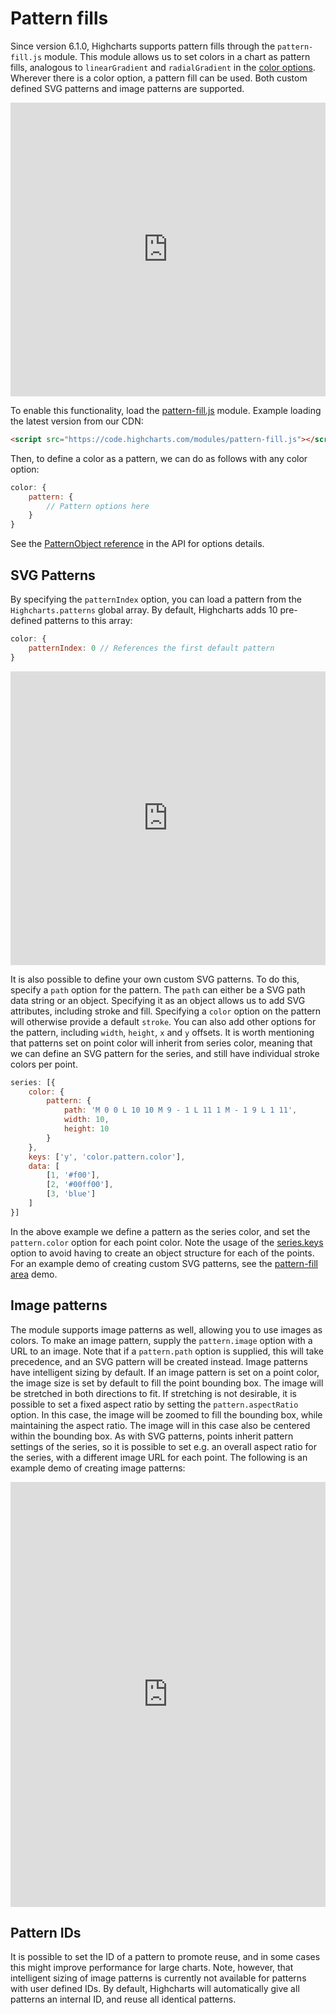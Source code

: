 Pattern fills
=============

Since version 6.1.0, Highcharts supports pattern fills through the `pattern-fill.js` module. This module allows us to set colors in a chart as pattern fills, analogous to `linearGradient` and `radialGradient` in the [color options](https://www.highcharts.com/docs/chart-design-and-style/colors). Wherever there is a color option, a pattern fill can be used. Both custom defined SVG patterns and image patterns are supported.

<iframe style="width: 100%; height: 470px" src="https://www.highcharts.com/samples/embed/highcharts/series/pattern-fill-area/" frameborder="0"></iframe>

To enable this functionality, load the [pattern-fill.js](https://code.highcharts.com/modules/pattern-fill.js) module. Example loading the latest version from our CDN:

```html
<script src="https://code.highcharts.com/modules/pattern-fill.js"></script>
```

Then, to define a color as a pattern, we can do as follows with any color option:

```js
color: {
    pattern: {
        // Pattern options here
    }
}
```

See the [PatternObject reference](https://api.highcharts.com/class-reference/Highcharts.PatternObject) in the API for options details.

SVG Patterns
------------

By specifying the `patternIndex` option, you can load a pattern from the `Highcharts.patterns` global array. By default, Highcharts adds 10 pre-defined patterns to this array:

```js
color: {
    patternIndex: 0 // References the first default pattern
}
```

<iframe style="width: 100%; height: 470px" src="https://www.highcharts.com/samples/embed/highcharts/series/pattern-fill-pie/" frameborder="0"></iframe>

It is also possible to define your own custom SVG patterns. To do this, specify a `path` option for the pattern. The `path` can either be a SVG path data string or an object. Specifying it as an object allows us to add SVG attributes, including stroke and fill. Specifying a `color` option on the pattern will otherwise provide a default `stroke`. You can also add other options for the pattern, including `width`, `height`, `x` and `y` offsets. It is worth mentioning that patterns set on point color will inherit from series color, meaning that we can define an SVG pattern for the series, and still have individual stroke colors per point.

```js
series: [{
    color: {
        pattern: {
            path: 'M 0 0 L 10 10 M 9 - 1 L 11 1 M - 1 9 L 1 11',
            width: 10,
            height: 10
        }
    },
    keys: ['y', 'color.pattern.color'],
    data: [
        [1, '#f00'],
        [2, '#00ff00'],
        [3, 'blue']
    ]
}]
```

In the above example we define a pattern as the series color, and set the `pattern.color` option for each point color. Note the usage of the [series.keys](https://api.highcharts.com/highcharts/plotOptions.series.keys) option to avoid having to create an object structure for each of the points. For an example demo of creating custom SVG patterns, see the [pattern-fill area](https://jsfiddle.net/gh/get/library/pure/highcharts/highcharts/tree/master/samples/highcharts/series/pattern-fill-area/) demo.

Image patterns
--------------

The module supports image patterns as well, allowing you to use images as colors. To make an image pattern, supply the `pattern.image` option with a URL to an image. Note that if a `pattern.path` option is supplied, this will take precedence, and an SVG pattern will be created instead. Image patterns have intelligent sizing by default. If an image pattern is set on a point color, the image size is set by default to fill the point bounding box. The image will be stretched in both directions to fit. If stretching is not desirable, it is possible to set a fixed aspect ratio by setting the `pattern.aspectRatio` option. In this case, the image will be zoomed to fill the bounding box, while maintaining the aspect ratio. The image will in this case also be centered within the bounding box. As with SVG patterns, points inherit pattern settings of the series, so it is possible to set e.g. an overall aspect ratio for the series, with a different image URL for each point. The following is an example demo of creating image patterns:

<iframe style="width: 100%; height: 680px" src="https://www.highcharts.com/samples/maps/demo/pattern-fill-map/" frameborder="0"></iframe>

Pattern IDs
-----------

It is possible to set the ID of a pattern to promote reuse, and in some cases this might improve performance for large charts. Note, however, that intelligent sizing of image patterns is currently not available for patterns with user defined IDs. By default, Highcharts will automatically give all patterns an internal ID, and reuse all identical patterns.
